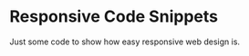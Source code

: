 Responsive Code Snippets
========================

Just some code to show how easy responsive web design is.